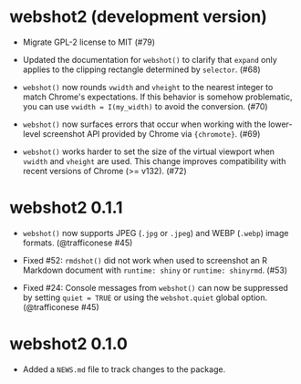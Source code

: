 # webshot2 (development version)

* Migrate GPL-2 license to MIT (#79)

* Updated the documentation for `webshot()` to clarify that `expand` only applies to the clipping rectangle determined by `selector`. (#68)

* `webshot()` now rounds `vwidth` and `vheight` to the nearest integer to match Chrome's expectations. If this behavior is somehow problematic, you can use `vwidth = I(my_width)` to avoid the conversion. (#70)

* `webshot()` now surfaces errors that occur when working with the lower-level screenshot API provided by Chrome via `{chromote}`. (#69)

* `webshot()` works harder to set the size of the virtual viewport when `vwidth` and `vheight` are used. This change improves compatibility with recent versions of Chrome (>= v132). (#72)

# webshot2 0.1.1

* `webshot()` now supports JPEG (`.jpg` or `.jpeg`) and WEBP (`.webp`) image formats. (@trafficonese #45)

* Fixed #52: `rmdshot()` did not work when used to screenshot an R Markdown document with `runtime: shiny` or `runtime: shinyrmd`. (#53)

* Fixed #24: Console messages from `webshot()` can now be suppressed by setting `quiet = TRUE` or using the `webshot.quiet` global option. (@trafficonese #45)

# webshot2 0.1.0

* Added a `NEWS.md` file to track changes to the package.
